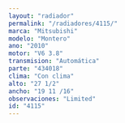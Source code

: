 ```yaml
---
layout: "radiador"
permalink: "/radiadores/4115/"
marca: "Mitsubishi"
modelo: "Montero"
ano: "2010"
motor: "V6 3.8"
transmision: "Automática"
parte: "434018"
clima: "Con clima"
alto: "27 1/2"
ancho: "19 11 /16"
observaciones: "Limited"
id: "4115"
---
```


